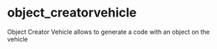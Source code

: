 # object_creatorvehicle
Object Creator Vehicle allows to generate a code with an object on the vehicle
